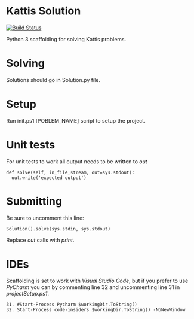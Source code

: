 # Kattis Solution

[![Build Status](https://travis-ci.org/Stropek/KattisPythonTemplate.svg?branch=master)](https://travis-ci.org/Stropek/KattisPythonTemplate)

Python 3 scaffolding for solving Kattis problems.

# Solving

Solutions should go in Solution.py file.

# Setup

Run init.ps1 [POBLEM_NAME] script to setup the project.

# Unit tests

For unit tests to work all output needs to be written to _out_

    def solve(self, in_file_stream, out=sys.stdout):
      out.write('expected output')

# Submitting

Be sure to uncomment this line: 

    Solution().solve(sys.stdin, sys.stdout)
    
Replace _out_ calls with _print_.

# IDEs

Scaffolding is set to work with *Visual Studio Code*, but if you prefer to use *PyCharm* you can by commenting line 32 and uncommenting line 31 in _projectSetup.ps1_.

    31. #Start-Process Pycharm $workingDir.ToString()
    32. Start-Process code-insiders $workingDir.ToString() -NoNewWindow
